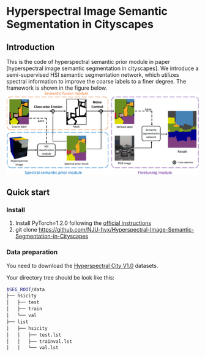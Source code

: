 # Hyperspectral Image Semantic Segmentation in Cityscapes

## Introduction
This is the code of hyperspectral semantic prior module in paper [hyperspectral image semantic segmentation in cityscapes]. We introduce a semi-supervised HSI semantic segmentation network, which utilizes spectral information to improve the coarse labels to a finer degree. The framework is shown in the figure below.
![](figure/frameworkv4.png)

## Quick start
### Install
1. Install PyTorch=1.2.0 following the [official instructions](https://pytorch.org/)
2. git clone https://github.com/NJU-hyx/Hyperspectral-Image-Semantic-Segmentation-in-Cityscapes

### Data preparation
You need to download the [Hyperspectral City V1.0](https://pbdl2019.github.io/) datasets.

Your directory tree should be look like this:
````bash
$SEG_ROOT/data
├── hsicity
│   ├── test
│   ├── train
│   └── val
├── list
│   ├── hsicity
│   │   ├── test.lst
│   │   ├── trainval.lst
│   │   └── val.lst
````
